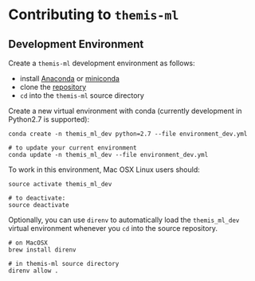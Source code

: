 # Contributing to `themis-ml`

## Development Environment

Create a `themis-ml` development environment as follows:

- install [Anaconda](https://www.continuum.io/downloads) or
  [miniconda](https://conda.io/miniconda.html)
- clone the [repository](https://github.com/cosmicBboy/themis-ml)
- `cd` into the `themis-ml` source directory

Create a new virtual environment with conda
(currently development in Python2.7 is supported):

```
conda create -n themis_ml_dev python=2.7 --file environment_dev.yml

# to update your current environment
conda update -n themis_ml_dev --file environment_dev.yml
```

To work in this environment, Mac OSX Linux users should:

```
source activate themis_ml_dev

# to deactivate:
source deactivate
```

Optionally, you can use `direnv` to automatically load the `themis_ml_dev`
virtual environment whenever you `cd` into the source repository.

```
# on MacOSX
brew install direnv

# in themis-ml source directory
direnv allow .
```
